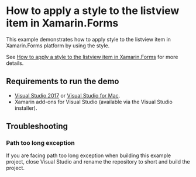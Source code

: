 # How to apply a style to the listview item in Xamarin.Forms
This example demonstrates how to apply style to the listview item in Xamarin.Forms platform by using the style.

See [How to apply a style to the listview item in Xamarin.Forms](https://www.syncfusion.com/kb/9641/how-to-apply-a-style-to-the-listview-item-in-xamarin-forms) for more details.
## <a name="requirements-to-run-the-demo"></a>Requirements to run the demo ##

* [Visual Studio 2017](https://visualstudio.microsoft.com/downloads/) or [Visual Studio for Mac](https://visualstudio.microsoft.com/vs/mac/).
* Xamarin add-ons for Visual Studio (available via the Visual Studio installer).

## <a name="troubleshooting"></a>Troubleshooting ##
### Path too long exception
If you are facing path too long exception when building this example project, close Visual Studio and rename the repository to short and build the project.
